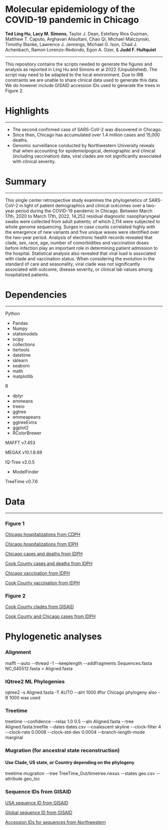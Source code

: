 # Molecular epidemiology of the COVID-19 pandemic in Chicago
<b>Ted Ling Hu</b>, <b>Lacy M. Simons</b>, Taylor J. Dean, Estefany Rios Guzman, Matthew T. Caputo, Arghavan Alisoltani, Chao Qi, Michael Malczynski, Timothy Blanke, Lawrence J. Jennings, Michael G. Ison, Chad J. Achenbach, Ramon Lorenzo-Redondo, Egon A. Ozer, & <b>Judd F. Hultquist</b>

<hr>

This repository contains the scripts needed to generate the figures and analysis as reported in Ling Hu and Simons et al 2022 (Unpublished). The script may need to be adapted to the local environment. Due to IRB constraints we are unable to share clinical data used to generate this data. We do however include GISAID accession IDs used to generate the trees in Figure 2. 


# Highlights
<hr>
<ul>
  <li>The second confirmed case of SARS-CoV-2 was discovered in Chicago. </li>
  <li>Since then, Chicago has accumulated over 1.4 million cases and 15,000 deaths.</li>
  <li>Genomic surveillance conducted by Northwestern University reveals that when accounting for epidemiolpogical, demographic and clinical (including vaccination) data, viral clades are not significantly associated with clinical severity.</li>
</ul>

# Summary
<hr>
This single center retrospective study examines the phylogenetics of SARS-CoV-2 in light of patient demographics and clinical outcomes over a two-year period during the COVID-19 pandemic in Chicago.  Between March 17th, 2020 to March 17th, 2022, 14,252 residual diagnostic nasopharyngeal swabs were collected from adult patients; of which 2,114 were subjected to whole genome sequencing.  Surges in case counts correlated highly with the emergence of new variants and five unique waves were identified over the two-year period. Analysis of electronic health records revealed that clade, sex, race, age, number of comorbidities and vaccination doses before infection play an important role in determining patient admission to the hospital.  Statistical analysis also revealed that viral load is associated with clade and vaccination status.  When considering the evolution in the standard of care and seasonality, viral clade was not significantly associated with outcome, disease severity, or clinical lab values among hospitalized patients.


# Dependencies
<hr>
Python
<ul>
  <li> Pandas </li>
  <li> Numpy </li>
  <li> statsmodels </li>
  <li> scipy </li>
  <li> collections </li>
  <li> itertools </li>
  <li> datetime </li>
  <li> sklearn </li>
  <li> seaborn </li>
  <li> math </li>
  <li> matplotlib </li>
</ul>
R
<ul>
  <li> dplyr </li>
  <li> emmeans </li>
  <li> treeio </li>
  <li> ggtree </li>
  <li> emmeapeans </li>
  <li> ggtreeExtra </li>
  <li> ggplot2 </li>
  <li> RColorBrewer </li>
</ul>

MAFFT v7.453

MEGAX v10.1.8.69

IQ-Tree v2.0.5
<ul>
  <li> ModelFinder </li>
</ul>
TreeTime v0.7.6

# Data
<hr>

### Figure 1

<a href="https://github.com/tedlinghu/molecular_epidemiology_covid19_chicago/blob/main/Data/chicago_hosp_cdph.csv">Chicago hospitalizations from CDPH</a> 

<a href="https://github.com/tedlinghu/molecular_epidemiology_covid19_chicago/blob/main/Data/chicago_hosp_idph.csv">Chicago hospitalizations from IDPH</a>

<a href="https://github.com/tedlinghu/molecular_epidemiology_covid19_chicago/blob/main/Data/chicago_cases_test_desths_idph.csv.csv">Chicago cases and deaths from IDPH</a>

<a href="https://github.com/tedlinghu/molecular_epidemiology_covid19_chicago/blob/main/Data/cook_county_cases_test_desths_idph.csv">Cook County cases and deaths from IDPH</a>

<a href="https://github.com/tedlinghu/molecular_epidemiology_covid19_chicago/blob/main/Data/chicago_vax_idph.csv">Chicago vaccination from IDPH</a>

<a href="https://github.com/tedlinghu/molecular_epidemiology_covid19_chicago/blob/main/Data/cook_vax_idph.csv">Cook County vaccination from IDPH</a>

### Figure 2

<a href="https://github.com/tedlinghu/molecular_epidemiology_covid19_chicago/blob/main/Data/cook_county_clades_gisaid.csv">Cook County clades from GISAID</a>

<a href="https://github.com/tedlinghu/molecular_epidemiology_covid19_chicago/blob/main/Data/cook_chicago_cases_idph.csv">Cook County and Chicago cases from IDPH</a>


# Phylogenetic analyses

### Alignment

mafft --auto --thread -1 --keeplength --addfragments Sequences.fasta NC_045512.fasta > Aligned.fasta

### IQtree2 ML Phylogenies

iqtree2 -s Aligned.fasta -T AUTO --alrt 1000 #for Chicago phylogeny also -B 1000 was used

### Treetime

treetime --confidence --relax 1.0 0.5 --aln Aligned.fasta --tree Aligned.fasta.treefile --dates dates.csv --coalescent skyline --clock-filter 4 --clock-rate 0.0008 --clock-std-dev 0.0004 --branch-length-mode marginal

### Mugration (for ancestral state reconstruction)
#### Use Clade, US state, or Country depending on the phylogeny

treetime mugration --tree TreeTime_Out/timetree.nexus --states geo.csv --attribute geo_loc 

### Sequence IDs from GISAID

<a href="https://github.com/tedlinghu/molecular_epidemiology_covid19_chicago/blob/main/Data/usa_sequenceid_gisaid.csv">USA sequence ID from GISAID</a>

<a href="https://github.com/tedlinghu/molecular_epidemiology_covid19_chicago/blob/main/Data/global_sequenceid_gisaid.csv">Global sequence ID from GISAID</a>

<a href="https://github.com/tedlinghu/molecular_epidemiology_covid19_chicago/blob/main/Data/final_sequences_accession_IDs.xlsx
">Accession IDs for sequences from Northwestern</a>

